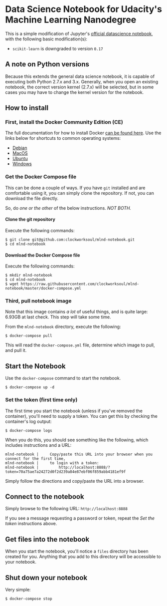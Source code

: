 # Data Science Notebook for Udacity's Machine Learning Nanodegree

This is a simple modification of Jupyter's [official datascience notebook](https://github.com/jupyter/docker-stacks/tree/master/datascience-notebook), with the following basic modification(s): 

* `scikit-learn` is downgraded to version `0.17`

## A note on Python versions

Because this extends the general data science notebook, it is capable of executing both Python 2.7.x and 3.x. Generally, when you open an existing notebook, the correct version kernel (2.7.x) will be selected, but in some cases you may have to change the kernel version for the notebook.

## How to install

### First, install the Docker Community Edition (CE)

The full documentation for how to install Docker [can be found here](https://docs.docker.com/engine/installation/). Use the links below for shortcuts to common operating systems:
* [Debian](https://store.docker.com/editions/community/docker-ce-server-debian)
* [MacOS](https://store.docker.com/editions/community/docker-ce-desktop-mac)
* [Ubuntu](https://store.docker.com/editions/community/docker-ce-server-ubuntu)
* [Windows](https://store.docker.com/editions/community/docker-ce-desktop-windows)

### Get the Docker Compose file

This can be done a couple of ways. If you have `git` installed and are comfortable using it, you can simply clone the repository. If not, you can download the file directly.

So, do _one or the other_ of the below instructions. _NOT BOTH._

#### Clone the git repository

Execute the following commands:

```
$ git clone git@github.com:clockworksoul/mlnd-notebook.git
$ cd mlnd-notebook
```

#### Download the Docker Compose file

Execute the following commands:

```
$ mkdir mlnd-notebook
$ cd mlnd-notebook
$ wget https://raw.githubusercontent.com/clockworksoul/mlnd-notebook/master/docker-compose.yml
```

### Third, pull notebook image

Note that this image contains _a lot_ of useful things, and is quite large: 6.93GB at last check. This step will take some time.

From the `mlnd-notebook` directory, execute the following:
```
$ docker-compose pull
```

This will read the `docker-compose.yml` file, determine which image to pull, and pull it.

## Start the Notebook

Use the `docker-compose` command to start the notebook.

```
$ docker-compose up -d
```

### Set the token (first time only)

The first time you start the notebook (unless if you've removed the container), you'll need to supply a token. You can get this by checking the container's log output:

```
$ docker-compose logs
```

When you do this, you should see something like the following, which includes instructions and a URL:

```
mlnd-notebook |     Copy/paste this URL into your browser when you connect for the first time,
mlnd-notebook |     to login with a token:
mlnd-notebook |         http://localhost:8888/?token=70a75ae7a24272d0f2d239a84e87ebf06f859abb4181ef9f
```

Simply follow the directions and copy/paste the URL into a browser.

## Connect to the notebook

Simply browse to the following URL: `http://localhost:8888`

If you see a message requesting a password or token, repeat the _Set the token_ instructions above.

## Get files into the notebook

When you start the notebook, you'll notice a `files` directory has been created for you. Anything that you add to this directory will be accessible to your notebook. 

## Shut down your notebook

Very simple:

```
$ docker-compose stop
```
